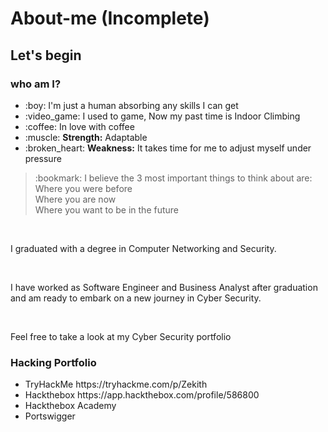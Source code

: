 # About-me (Incomplete)

<h2> Let's begin </2>
  
<h3> who am I? </h3>
<ul> 
  <li> :boy: I'm just a human absorbing any skills I can get </li>
  <li> :video_game: I used to game, Now my past time is Indoor Climbing</li>
  <li> :coffee: In love with coffee </li>
  <li> :muscle: <b>Strength:</b> Adaptable
  <li> :broken_heart: <b> Weakness:</b> It takes time for me to adjust myself under pressure
</ul>
  
  <blockquote>
  :bookmark: I believe the 3 most important things to think about are:<br>
  Where you were before <br>
  Where you are now <br>
  Where you want to be in the future <br>
  </blockquote> <br>
  
  <p> I graduated with a degree in Computer Networking and Security. </p><br>
  <p> I have worked as Software Engineer and Business Analyst after graduation and am ready to embark on a new journey in Cyber Security. </p><br>
  <p> Feel free to take a look at my Cyber Security portfolio </p>
  
  
  <h3> Hacking Portfolio </h2>
  <ul>
    <li> TryHackMe https://tryhackme.com/p/Zekith </li>
    <li> Hackthebox https://app.hackthebox.com/profile/586800 </li>
    <li> Hackthebox Academy </li>
    <li> Portswigger </li>
 </ul>
 
